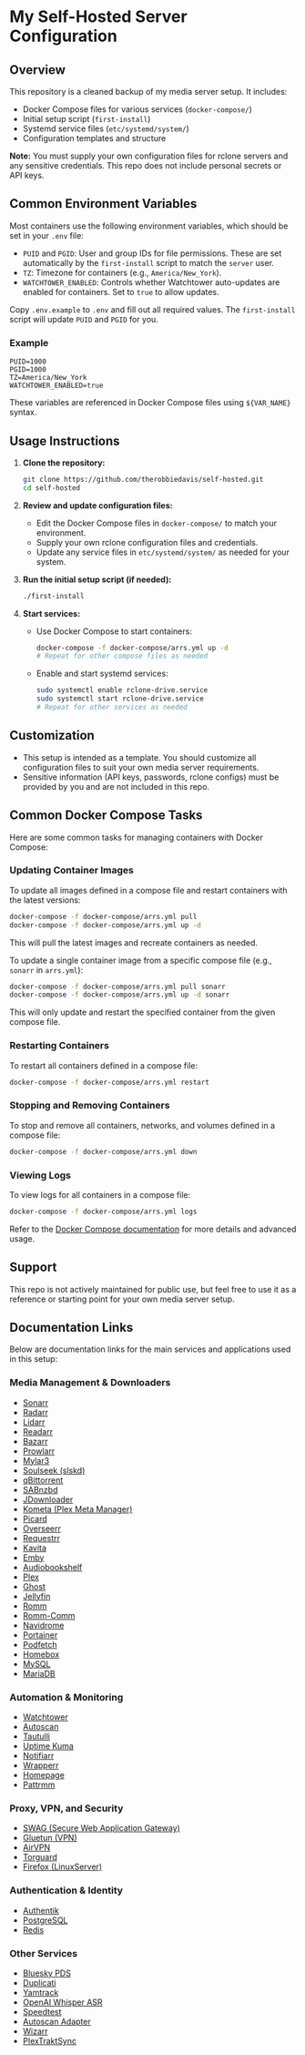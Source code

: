 # My Self-Hosted Server Configuration

## Overview

This repository is a cleaned backup of my media server setup. It includes:

- Docker Compose files for various services (`docker-compose/`)
- Initial setup script (`first-install`)
- Systemd service files (`etc/systemd/system/`)
- Configuration templates and structure

**Note:** You must supply your own configuration files for rclone servers and any sensitive credentials. This repo does not include personal secrets or API keys.

## Common Environment Variables

Most containers use the following environment variables, which should be set in your `.env` file:

- `PUID` and `PGID`: User and group IDs for file permissions. These are set automatically by the `first-install` script to match the `server` user.
- `TZ`: Timezone for containers (e.g., `America/New_York`).
- `WATCHTOWER_ENABLED`: Controls whether Watchtower auto-updates are enabled for containers. Set to `true` to allow updates.

Copy `.env.example` to `.env` and fill out all required values. The `first-install` script will update `PUID` and `PGID` for you.

### Example

```env
PUID=1000
PGID=1000
TZ=America/New_York
WATCHTOWER_ENABLED=true
```

These variables are referenced in Docker Compose files using `${VAR_NAME}` syntax.

## Usage Instructions

1. **Clone the repository:**
	```bash
	git clone https://github.com/therobbiedavis/self-hosted.git
	cd self-hosted
	```

2. **Review and update configuration files:**
	- Edit the Docker Compose files in `docker-compose/` to match your environment.
	- Supply your own rclone configuration files and credentials.
	- Update any service files in `etc/systemd/system/` as needed for your system.

3. **Run the initial setup script (if needed):**
	```bash
	./first-install
	```

4. **Start services:**
	- Use Docker Compose to start containers:
	  ```bash
	  docker-compose -f docker-compose/arrs.yml up -d
	  # Repeat for other compose files as needed
	  ```
	- Enable and start systemd services:
	  ```bash
	  sudo systemctl enable rclone-drive.service
	  sudo systemctl start rclone-drive.service
	  # Repeat for other services as needed
	  ```

## Customization

- This setup is intended as a template. You should customize all configuration files to suit your own media server requirements.
- Sensitive information (API keys, passwords, rclone configs) must be provided by you and are not included in this repo.


## Common Docker Compose Tasks

Here are some common tasks for managing containers with Docker Compose:


### Updating Container Images

To update all images defined in a compose file and restart containers with the latest versions:

```bash
docker-compose -f docker-compose/arrs.yml pull
docker-compose -f docker-compose/arrs.yml up -d
```

This will pull the latest images and recreate containers as needed.


To update a single container image from a specific compose file (e.g., `sonarr` in `arrs.yml`):

```bash
docker-compose -f docker-compose/arrs.yml pull sonarr
docker-compose -f docker-compose/arrs.yml up -d sonarr
```

This will only update and restart the specified container from the given compose file.

### Restarting Containers

To restart all containers defined in a compose file:

```bash
docker-compose -f docker-compose/arrs.yml restart
```

### Stopping and Removing Containers

To stop and remove all containers, networks, and volumes defined in a compose file:

```bash
docker-compose -f docker-compose/arrs.yml down
```

### Viewing Logs

To view logs for all containers in a compose file:

```bash
docker-compose -f docker-compose/arrs.yml logs
```

Refer to the [Docker Compose documentation](https://docs.docker.com/compose/) for more details and advanced usage.

## Support

This repo is not actively maintained for public use, but feel free to use it as a reference or starting point for your own media server setup.

## Documentation Links

Below are documentation links for the main services and applications used in this setup:

### Media Management & Downloaders
- [Sonarr](https://sonarr.tv/docs/)
- [Radarr](https://radarr.video/docs/)
- [Lidarr](https://lidarr.audio/docs/)
- [Readarr](https://wiki.servarr.com/Readarr)
- [Bazarr](https://wiki.bazarr.media/)
- [Prowlarr](https://wiki.servarr.com/Prowlarr)
- [Mylar3](https://github.com/mylar3/mylar3/wiki)
- [Soulseek (slskd)](https://github.com/slskd/slskd)
- [qBittorrent](https://github.com/qbittorrent/qBittorrent/wiki)
- [SABnzbd](https://sabnzbd.org/wiki/)
- [JDownloader](https://support.jdownloader.org/)
- [Kometa (Plex Meta Manager)](https://kometa.wiki/en/latest/)
- [Picard](https://picard-docs.musicbrainz.org/en/index.html)
- [Overseerr](https://docs.overseerr.dev/)
- [Requestrr](https://github.com/hotio/requestrr)
- [Kavita](https://www.kavitareader.com/docs/)
- [Emby](https://github.com/MediaBrowser/Emby/wiki)
- [Audiobookshelf](https://www.audiobookshelf.org/docs/)
- [Plex](https://support.plex.tv/)
- [Ghost](https://ghost.org/docs/)
- [Jellyfin](https://jellyfin.org/docs/)
- [Romm](https://docs.romm.app/)
- [Romm-Comm](https://github.com/idiosync000/romm-comm)
- [Navidrome](https://www.navidrome.org/docs/)
- [Portainer](https://docs.portainer.io/)
- [Podfetch](https://github.com/samuel19982/podfetch)
- [Homebox](https://docs.homebox.app/)
- [MySQL](https://dev.mysql.com/doc/)
- [MariaDB](https://mariadb.com/kb/en/documentation/)

### Automation & Monitoring
- [Watchtower](https://containrrr.dev/watchtower/)
- [Autoscan](https://github.com/Cloudbox/autoscan)
- [Tautulli](https://tautulli.com/)
- [Uptime Kuma](https://github.com/louislam/uptime-kuma)
- [Notifiarr](https://docs.notifiarr.com/)
- [Wrapperr](https://github.com/aunefyren/wrapperr)
- [Homepage](https://gethomepage.dev/docs/)
- [Pattrmm](https://github.com/insertdisc/pattrmm)

### Proxy, VPN, and Security
- [SWAG (Secure Web Application Gateway)](https://docs.linuxserver.io/images/docker-swag)
- [Gluetun (VPN)](https://github.com/qdm12/gluetun/wiki)
- [AirVPN](https://airvpn.org/forums/forum/3-english/)
- [Torguard](https://torguard.net/support/)
- [Firefox (LinuxServer)](https://docs.linuxserver.io/images/docker-firefox)

### Authentication & Identity
- [Authentik](https://goauthentik.io/docs/)
- [PostgreSQL](https://www.postgresql.org/docs/)
- [Redis](https://redis.io/docs/)

### Other Services
- [Bluesky PDS](https://github.com/bluesky-social/pds)
- [Duplicati](https://duplicati.readthedocs.io/en/latest/)
- [Yamtrack](https://github.com/fuzzygrim/yamtrack)
- [OpenAI Whisper ASR](https://github.com/oneRahmet/openai-whisper-asr-webservice)
- [Speedtest](https://github.com/robinmanuelthiel/speedtest)
- [Autoscan Adapter](https://github.com/dantebarba/autoscan-adapter)
- [Wizarr](https://docs.wizarr.io/)
- [PlexTraktSync](https://github.com/Taxel/PlexTraktSync)